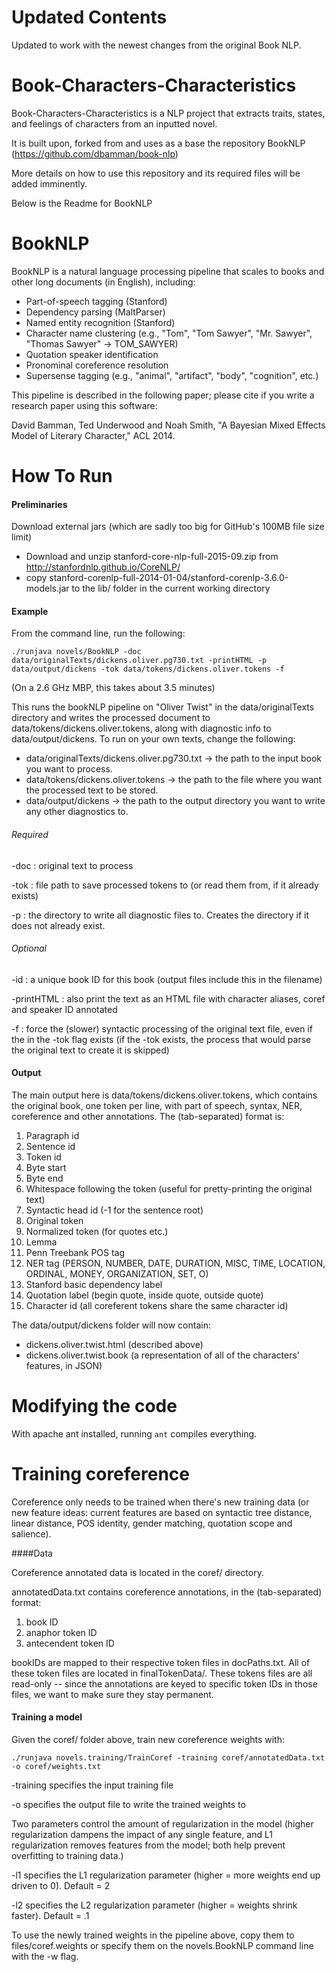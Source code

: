 Updated Contents
===============================

Updated to work with the newest changes from the original Book NLP.

Book-Characters-Characteristics
===============================

Book-Characters-Characteristics is a NLP project that extracts traits, states, and feelings of characters from an inputted novel.

It is built upon, forked from and uses as a base the repository BookNLP (https://github.com/dbamman/book-nlp)

More details on how to use this repository and its required files will be added imminently.

Below is the Readme for BookNLP

BookNLP
=======

BookNLP is a natural language processing pipeline that scales to books and other long documents (in English), including:

* Part-of-speech tagging (Stanford)
* Dependency parsing (MaltParser)
* Named entity recognition (Stanford)
* Character name clustering (e.g., "Tom", "Tom Sawyer", "Mr. Sawyer", "Thomas Sawyer" -> TOM_SAWYER)
* Quotation speaker identification
* Pronominal coreference resolution
* Supersense tagging (e.g., "animal", "artifact", "body", "cognition", etc.)

This pipeline is described in the following paper; please cite if you write a research paper using this software:

David Bamman, Ted Underwood and Noah Smith, "A Bayesian Mixed Effects Model of Literary Character," ACL 2014.


How To Run
=======

#### Preliminaries

Download external jars (which are sadly too big for GitHub's 100MB file size limit)

* Download and unzip stanford-core-nlp-full-2015-09.zip from http://stanfordnlp.github.io/CoreNLP/
* copy stanford-corenlp-full-2014-01-04/stanford-corenlp-3.6.0-models.jar to the lib/ folder in the current working directory


#### Example

From the command line, run the following:

    ./runjava novels/BookNLP -doc data/originalTexts/dickens.oliver.pg730.txt -printHTML -p data/output/dickens -tok data/tokens/dickens.oliver.tokens -f

(On a 2.6 GHz MBP, this takes about 3.5 minutes)

This runs the bookNLP pipeline on "Oliver Twist" in the data/originalTexts directory and writes the processed document to data/tokens/dickens.oliver.tokens, along with diagnostic info to data/output/dickens.  To run on your own texts, change the following:

* data/originalTexts/dickens.oliver.pg730.txt -> the path to the input book you want to process.
* data/tokens/dickens.oliver.tokens -> the path to the file where you want the processed text to be stored.
* data/output/dickens -> the path to the output directory you want to write any other diagnostics to.

###### Required

-doc <text> : original text to process

-tok <file> : file path to save processed tokens to (or read them from, if it already exists)

-p : the directory to write all diagnostic files to.  Creates the directory if it does not already exist.


###### Optional

-id : a unique book ID for this book (output files include this in the filename)

-printHTML	: also print the text as an HTML file with character aliases, coref and speaker ID annotated

-f : force the (slower) syntactic processing of the original text file, even if the <file> in the -tok flag exists (if the -tok <file> exists, the process that would parse the original text to create it is skipped)


#### Output

The main output here is data/tokens/dickens.oliver.tokens, which contains the original book, one token per line, with part of speech, syntax, NER, coreference and other annotations.  The (tab-separated) format is:

1. Paragraph id
2. Sentence id
3. Token id
4. Byte start
5. Byte end
6. Whitespace following the token (useful for pretty-printing the original text)
7. Syntactic head id (-1 for the sentence root)
8. Original token
9. Normalized token (for quotes etc.)
10. Lemma
11. Penn Treebank POS tag
12. NER tag (PERSON, NUMBER, DATE, DURATION, MISC, TIME, LOCATION, ORDINAL, MONEY, ORGANIZATION, SET, O)
13. Stanford basic dependency label
14. Quotation label (begin quote, inside quote, outside quote)
15. Character id (all coreferent tokens share the same character id)

The data/output/dickens folder will now contain:

* dickens.oliver.twist.html (described above)
* dickens.oliver.twist.book (a representation of all of the characters' features, in JSON)




Modifying the code
================

With apache ant installed, running `ant` compiles everything.


Training coreference
====================

Coreference only needs to be trained when there's new training data (or new feature ideas: current features are based on syntactic tree distance, linear distance, POS identity, gender matching, quotation scope and salience).

####Data

Coreference annotated data is located in the coref/ directory. 

annotatedData.txt contains coreference annotations, in the (tab-separated) format:

1. book ID
2. anaphor token ID
3. antecendent token ID

bookIDs are mapped to their respective token files in docPaths.txt.  All of these token files are located in finalTokenData/.  These tokens files are all read-only -- since the annotations are keyed to specific token IDs in those files, we want to make sure they stay permanent.

#### Training a model

Given the coref/ folder above, train new coreference weights with:

    ./runjava novels.training/TrainCoref -training coref/annotatedData.txt -o coref/weights.txt

-training specifies the input training file

-o specifies the output file to write the trained weights to

Two parameters control the amount of regularization in the model (higher regularization dampens the impact of any single feature, and L1 regularization removes features from the model; both help prevent overfitting to training data.)

-l1 specifies the L1 regularization parameter (higher = more weights end up driven to 0). Default = 2

-l2 specifies the L2 regularization parameter (higher = weights shrink faster). Default = .1

To use the newly trained weights in the pipeline above, copy them to files/coref.weights or specify them on the novels.BookNLP command line with the -w flag.


